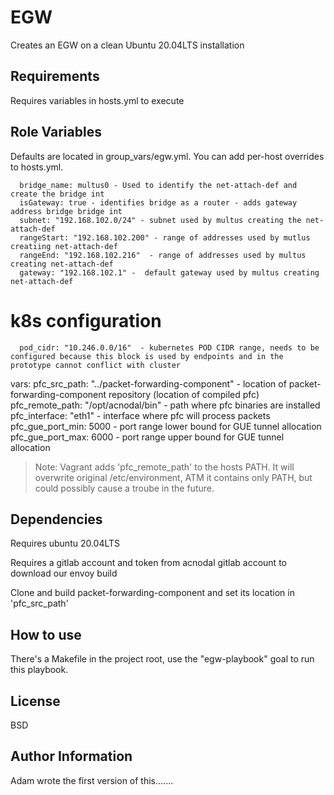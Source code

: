 EGW
=========

Creates an EGW on a clean Ubuntu 20.04LTS installation

Requirements
------------

Requires variables in hosts.yml to execute

Role Variables
--------------

Defaults are located in group_vars/egw.yml. You can add per-host overrides to hosts.yml.

      bridge_name: multus0 - Used to identify the net-attach-def and create the bridge int
      isGateway: true - identifies bridge as a router - adds gateway address bridge bridge int
      subnet: "192.168.102.0/24" - subnet used by multus creating the net-attach-def
      rangeStart: "192.168.102.200" - range of addresses used by mutlus creatiing net-attach-def
      rangeEnd: "192.168.102.216"  - range of addresses used by multus creating net-attach-def
      gateway: "192.168.102.1" -  default gateway used by multus creating net-attach-def

# k8s configuration

      pod_cidr: "10.246.0.0/16"  - kubernetes POD CIDR range, needs to be configured because this block is used by endpoints and in the prototype cannot conflict with cluster

  vars:
    pfc_src_path: "../packet-forwarding-component" - location of packet-forwarding-component repository (location of compiled pfc)
    pfc_remote_path: "/opt/acnodal/bin" - path where pfc binaries are installed
    pfc_interface: "eth1" - interface where pfc will process packets
    pfc_gue_port_min: 5000 - port range lower bound for GUE tunnel allocation
    pfc_gue_port_max: 6000 - port range upper bound for GUE tunnel allocation

> Note: Vagrant adds 'pfc_remote_path' to the hosts PATH. It will overwrite original /etc/environment, ATM it contains only PATH, but could possibly cause a troube in the future.

Dependencies
------------

Requires ubuntu 20.04LTS

Requires a gitlab account and token from acnodal gitlab account to download our envoy build

Clone and build packet-forwarding-component and set its location in 'pfc_src_path'

How to use
----------------

There's a Makefile in the project root, use the "egw-playbook" goal to run this playbook.

License
-------

BSD

Author Information
------------------

Adam wrote the first version of this.......
